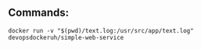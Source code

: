 ## Commands:
```shell
docker run -v "$(pwd)/text.log:/usr/src/app/text.log" devopsdockeruh/simple-web-service
```
